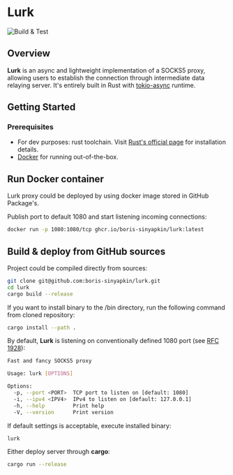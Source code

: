 
# Lurk

![Build & Test](https://github.com/boris-sinyapkin/lurk/actions/workflows/build-and-test.yaml/badge.svg?branch=dev)

## Overview

**Lurk** is an async and lightweight implementation of a SOCKS5 proxy, allowing users to establish the connection through intermediate data relaying server. It's entirely built in Rust with [tokio-async](https://tokio.rs) runtime.

## Getting Started

### Prerequisites

- For dev purposes: rust toolchain. Visit [Rust's official page](https://www.rust-lang.org/) for installation details.
- [Docker](https://www.docker.com) for running out-of-the-box.

## Run Docker container

Lurk proxy could be deployed by using docker image stored in GitHub Package's.

Publish port to default 1080 and start listening incoming connections:

```bash
docker run -p 1080:1080/tcp ghcr.io/boris-sinyapkin/lurk:latest
```

## Build & deploy from GitHub sources

Project could be compiled directly from sources:

```bash
git clone git@github.com:boris-sinyapkin/lurk.git
cd lurk
cargo build --release 
```

If you want to install binary to the /bin directory, run the following command from cloned repository:

```bash
cargo install --path .
```

By default, **Lurk** is listening on conventionally defined 1080 port (see [RFC 1928](https://datatracker.ietf.org/doc/html/rfc1928)):

```bash
Fast and fancy SOCKS5 proxy

Usage: lurk [OPTIONS]

Options:
  -p, --port <PORT>  TCP port to listen on [default: 1080]
  -i, --ipv4 <IPV4>  IPv4 to listen on [default: 127.0.0.1]
  -h, --help         Print help
  -V, --version      Print version
```

If default settings is acceptable, execute installed binary:

```bash
lurk
```

Either deploy server through **cargo**:

```bash
cargo run --release
```
